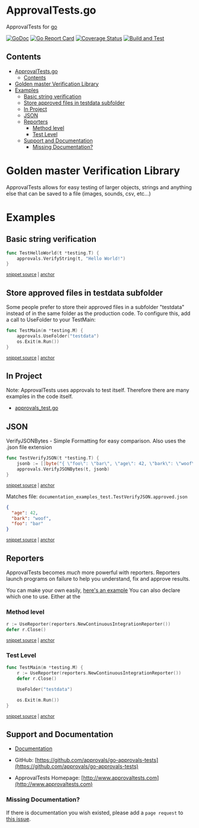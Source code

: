 # ApprovalTests.go

ApprovalTests for [go](https://golang.org/)

[![GoDoc](https://godoc.org/github.com/approvals/go-approval-tests?status.svg)](https://godoc.org/github.com/approvals/go-approval-tests)
[![Go Report Card](https://goreportcard.com/badge/github.com/approvals/go-approval-tests)](https://goreportcard.com/report/github.com/approvals/go-approval-tests)
[![Coverage Status](https://codecov.io/gh/approvals/go-approval-tests/graph/badge.svg)](https://codecov.io/gh/approvals/go-approval-tests)
[![Build and Test](https://github.com/approvals/go-approval-tests/actions/workflows/test.yml/badge.svg)](https://github.com/approvals/go-approval-tests/actions/workflows/test.yml)

<!-- toc -->
## Contents

- [ApprovalTests.go](#approvaltestsgo)
  - [Contents](#contents)
- [Golden master Verification Library](#golden-master-verification-library)
- [Examples](#examples)
  - [Basic string verification](#basic-string-verification)
  - [Store approved files in testdata subfolder](#store-approved-files-in-testdata-subfolder)
  - [In Project](#in-project)
  - [JSON](#json)
  - [Reporters](#reporters)
    - [Method level](#method-level)
    - [Test Level](#test-level)
  - [Support and Documentation](#support-and-documentation)
    - [Missing Documentation?](#missing-documentation)

# Golden master Verification Library

ApprovalTests allows for easy testing of larger objects, strings and anything else that can be saved to a file (images, sounds, csv, etc...)

# Examples
## Basic string verification

<!-- snippet: hello_world -->
<a id='snippet-hello_world'></a>
```go
func TestHelloWorld(t *testing.T) {
	approvals.VerifyString(t, "Hello World!")
}
```
<sup><a href='/documentation_examples/documentation_examples_test.go#L9-L14' title='Snippet source file'>snippet source</a> | <a href='#snippet-hello_world' title='Start of snippet'>anchor</a></sup>
<!-- endSnippet -->

## Store approved files in testdata subfolder
Some people prefer to store their approved files in a subfolder "testdata" instead of in the same folder as the 
production code. To configure this, add a call to UseFolder to your TestMain:

<!-- snippet: test_main -->
<a id='snippet-test_main'></a>
```go
func TestMain(m *testing.M) {
	approvals.UseFolder("testdata")
	os.Exit(m.Run())
}
```
<sup><a href='/documentation_examples/main_test.go#L10-L16' title='Snippet source file'>snippet source</a> | <a href='#snippet-test_main' title='Start of snippet'>anchor</a></sup>
<!-- endSnippet -->

## In Project
Note: ApprovalTests uses approvals to test itself. Therefore there are many examples in the code itself.

- [approvals_test.go](approvals_test.go)

## JSON
VerifyJSONBytes - Simple Formatting for easy comparison. Also uses the .json file extension

<!-- snippet: verify_json -->
<a id='snippet-verify_json'></a>
```go
func TestVerifyJSON(t *testing.T) {
	jsonb := []byte("{ \"foo\": \"bar\", \"age\": 42, \"bark\": \"woof\" }")
	approvals.VerifyJSONBytes(t, jsonb)
}
```
<sup><a href='/documentation_examples/documentation_examples_test.go#L16-L22' title='Snippet source file'>snippet source</a> | <a href='#snippet-verify_json' title='Start of snippet'>anchor</a></sup>
<!-- endSnippet -->

Matches file: `documentation_examples_test.TestVerifyJSON.approved.json`

<!-- snippet: documentation_examples_test.TestVerifyJSON.approved.json -->
<a id='snippet-documentation_examples_test.TestVerifyJSON.approved.json'></a>
```json
{
  "age": 42,
  "bark": "woof",
  "foo": "bar"
}
```
<sup><a href='/documentation_examples/testdata/documentation_examples_test.TestVerifyJSON.approved.json#L1-L5' title='Snippet source file'>snippet source</a> | <a href='#snippet-documentation_examples_test.TestVerifyJSON.approved.json' title='Start of snippet'>anchor</a></sup>
<!-- endSnippet -->

## Reporters
ApprovalTests becomes _much_ more powerful with reporters. Reporters launch programs on failure to help you understand, fix and approve results.

You can make your own easily, [here's an example](reporters/beyond_compare.go)
You can also declare which one to use. Either at the

### Method level

<!-- snippet: inline_reporter -->
<a id='snippet-inline_reporter'></a>
```go
r := UseReporter(reporters.NewContinuousIntegrationReporter())
defer r.Close()
```
<sup><a href='/approvals_test.go#L26-L29' title='Snippet source file'>snippet source</a> | <a href='#snippet-inline_reporter' title='Start of snippet'>anchor</a></sup>
<!-- endSnippet -->

### Test Level
<!-- snippet: test_main_with_reporter -->
<a id='snippet-test_main_with_reporter'></a>
```go
func TestMain(m *testing.M) {
	r := UseReporter(reporters.NewContinuousIntegrationReporter())
	defer r.Close()

	UseFolder("testdata")

	os.Exit(m.Run())
}
```
<sup><a href='/approvals_test.go#L13-L23' title='Snippet source file'>snippet source</a> | <a href='#snippet-test_main_with_reporter' title='Start of snippet'>anchor</a></sup>
<!-- endSnippet -->

## Support and Documentation

-   [Documentation](/docs/README.md)

-   GitHub: [https://github.com/approvals/go-approvals-tests](https://github.com/approvals/go-approvals-tests)

-   ApprovalTests Homepage: [http://www.approvaltests.com](http://www.approvaltests.com)
  
### Missing Documentation?

If there is documentation you wish existed, please add a `page request` to [this issue](https://github.com/approvals/ApprovalTests.Python/issues/135).
